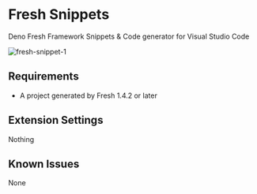 # Fresh Snippets 

Deno Fresh Framework Snippets & Code generator for Visual Studio Code

![fresh-snippet-1](https://github.com/hashrock/fresh-snippets/assets/3132889/fa3df446-08d4-44bf-839c-490b9a02ca11)


## Requirements

- A project generated by Fresh 1.4.2 or later

## Extension Settings

Nothing

## Known Issues

None
